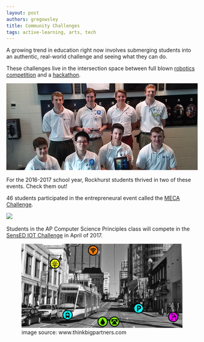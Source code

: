 ```yaml
---
layout: post
authors: gregowsley
title: Community Challenges
tags: active-learning, arts, tech
---
```

A growing trend in education right now involves submerging students into an authentic, real-world challenge and seeing what they can do. 

These challenges live in the intersection space between full blown [robotics competition](https://www.rockhursths.edu/pages/news/news---robotics-world-championship-qualifiers) and a [hackathon](http://steam.rockhursths.edu/2015/11/10/High-School-Programming-Competition.html).


<div class="flex-wrapper">
  <img src="/img/Jesubots-Inside.jpg">
</div>  

For the 2016-2017 school year, Rockhurst students thrived in two of these events. Check them out!

46 students participated in the entrepreneural event called the [MECA Challenge](https://pnonline.org/2017/03/05/building-an-innovative-mindset/).

<div class="flex-wrapper">
  <img src="/img/Winning Group.jpg">
</div>  

Students in the AP Computer Science Principles class will compete in the [SensED IOT Challenge](http://steam.rockhursths.edu/2017/03/12/SensED-Design-Demo-Day-Project-Proposals-Submitted.html) in April of 2017.

<div class="flex-wrapper">
  <figure>
    <img src="/img/iot.jpg">
    <figcaption>image source: www.thinkbigpartners.com</figcaption>
  </figure>
</div>

